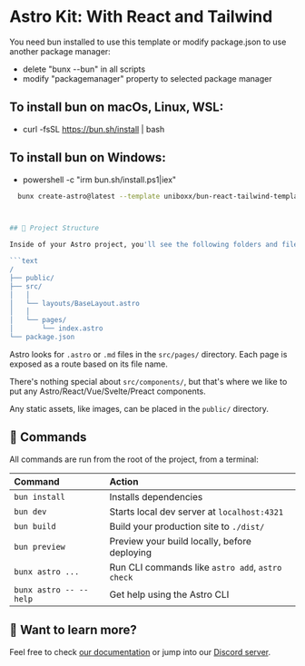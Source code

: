 # Astro Kit: With React and Tailwind

You need bun installed to use this template or modify package.json to use another package manager:

- delete "bunx --bun" in all scripts
- modify "packagemanager" property to selected package manager

## To install bun on macOs, Linux, WSL:

- curl -fsSL https://bun.sh/install | bash

## To install bun on Windows:

- powershell -c "irm bun.sh/install.ps1|iex"

````sh
  bunx create-astro@latest --template uniboxx/bun-react-tailwind-template



## 🚀 Project Structure

Inside of your Astro project, you'll see the following folders and files:

```text
/
├── public/
├── src/
│   │
│   └── layouts/BaseLayout.astro
│   │
│   └── pages/
│       └── index.astro
└── package.json
````

Astro looks for `.astro` or `.md` files in the `src/pages/` directory. Each page is exposed as a route based on its file name.

There's nothing special about `src/components/`, but that's where we like to put any Astro/React/Vue/Svelte/Preact components.

Any static assets, like images, can be placed in the `public/` directory.

## 🧞 Commands

All commands are run from the root of the project, from a terminal:

| Command                | Action                                           |
| :--------------------- | :----------------------------------------------- |
| `bun install`          | Installs dependencies                            |
| `bun dev`              | Starts local dev server at `localhost:4321`      |
| `bun build`            | Build your production site to `./dist/`          |
| `bun preview`          | Preview your build locally, before deploying     |
| `bunx astro ...`       | Run CLI commands like `astro add`, `astro check` |
| `bunx astro -- --help` | Get help using the Astro CLI                     |

## 👀 Want to learn more?

Feel free to check [our documentation](https://docs.astro.build) or jump into our [Discord server](https://astro.build/chat).
